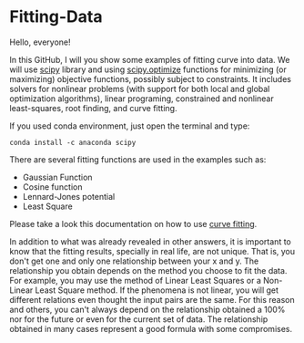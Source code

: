 # Fitting-Data

Hello, everyone!

In this GitHub, I will you show some examples of fitting curve into data. We will use [scipy](https://scipy.org/) library and using [scipy.optimize](https://docs.scipy.org/doc/scipy/reference/optimize.html) functions for minimizing (or maximizing) objective functions, possibly subject to constraints. It includes solvers for nonlinear problems (with support for both local and global optimization algorithms), linear programing, constrained and nonlinear least-squares, root finding, and curve fitting.

If you used conda environment, just open the terminal and type:
```
conda install -c anaconda scipy
```

There are several fitting functions are used in the examples such as:
- Gaussian Function
- Cosine function
- Lennard-Jones potential
- Least Square

Please take a look this documentation on how to use [curve fitting](https://docs.scipy.org/doc/scipy/reference/generated/scipy.optimize.curve_fit.html#scipy.optimize.curve_fit).

In addition to what was already revealed in other answers, it is important to know that the fitting results, specially in real life, are not unique. That is, you don't get one and only one relationship between your x and y. The relationship you obtain depends on the method you choose to fit the data. For example, you may use the method of Linear Least Squares or a Non-Linear Least Square method. If the phenomena is not linear, you will get different relations even thought the input pairs are the same. For this reason and others, you can't always depend on the relationship obtained a 100% nor for the future or even for the current set of data. The relationship obtained in many cases represent a good formula with some compromises.
